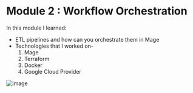 # Module 2 : Workflow Orchestration

In this module I learned:

  * ETL pipelines and how can you orchestrate them in Mage
  * Technologies that I worked on-
       1. Mage
       2. Terraform
       3. Docker
       4. Google Cloud Provider

  ![image](https://github.com/johansd1994/ZoomCamp/assets/129906482/d34b0221-65b4-4ba0-bd93-db3f79029b4a)
